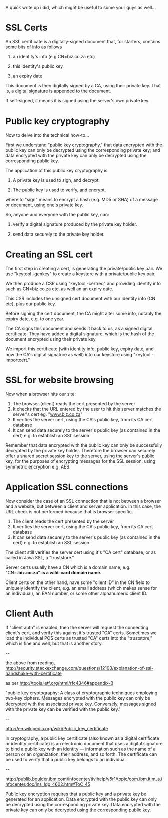 A quick write up i did, which might be useful to some your guys as well...

# SSL Certs

An SSL certificate is a digitally-signed document that, for starters, contains some bits of info as follows

1. an identity's info (e.g CN=biz.co.za etc)

2. this identity's public key

3. an expiry date

This document is then digitally signed by a CA, using their private key. That is, a digital signature is appended to the document.

If self-signed, it means it is signed using the server's own private key.

# Public key cryptography

Now to delve into the technical how-to...

First we understand "public key cryptography," that data encrypted with the public key can only be decrypted using the corresponding private key; and data encrypted with the private key can only be decrypted using the corresponding public key.

The application of this public key cryptography is:

1. A private key is used to sign, and decrypt.

2. The public key is used to verify, and encrypt.

where to "sign" means to encrypt a hash (e.g. MD5 or SHA) of a message or document, using one's private key.

So, anyone and everyone with the public key, can:

1. verify a digital signature produced by the private key holder.

2. send data securely to the private key holder.

# Creating an SSL cert

The first step in creating a cert, is generating the private/public key pair. We use "keytool -genkey" to create a keystore with a private/public key pair.

We then produce a CSR using "keytool -certreq" and providing identity info such as CN=biz.co.za etc, as well an an expiry date.

This CSR includes the unsigned cert document with our identity info (CN etc), plus our public key.

Before signing the cert document, the CA might alter some info, notably the expiry date, e.g. to one year.

The CA signs this document and sends it back to us, as a signed digital certificate. They have added a digital signature, which is the hash of the document encrypted using their private key.

We import this certificate (with identity info, public key, expiry date, and now the CA's digital signature as well) into our keystore using "keytool -importcert."

# SSL for website browsing

Now when a browser hits our site:

1. The browser (client) reads the cert presented by the server
2. It checks that the URL entered by the user to hit this server matches the server's cert eg. "www.biz.co.za"
3. It verifies the server cert, using the CA's public key, from its CA cert database
4. It can send data securely to the server's public key (as contained in the cert) e.g. to establish an SSL session.

Remember that data encrypted with the public key can only be successfully decrypted by the private key holder.  Therefore the browser can securely offer a shared secret session key to the server, using the server's public key, for the purposes of encrypting messages for the SSL session, using symmetric encryption e.g. AES.

# Application SSL connections

Now consider the case of an SSL connection that is not between a browser and a website, but between a client and server application.
In this case, the URL check is not performed because that is browser specific.

1. The client reads the cert presented by the server
2. It verifies the server cert, using the CA's public key, from its CA cert database
3. It can send data securely to the server's public key (as contained in the cert) e.g. to establish an SSL session.

The client still verifies the server cert using it's "CA cert" database, or as called in Java SSL, a "truststore."

Server certs usually have a CN which is a domain name, e.g. "CN=**.biz.co.za" is a wild-card domain name.**

Client certs on the other hand, have some "client ID" in the CN field to uniquely identify the client, e.g. an email address (which makes sense for an individual), an EAN number, or some other alphanumeric client ID.

# Client Auth

If "client auth" is enabled, then the server will request the connecting client's cert, and verify this against it's trusted "CA" certs. Sometimes we load the individual POS certs as trusted "CA" certs into the "truststore," which is fine and well, but that is another story.

--

the above from reading, http://security.stackexchange.com/questions/12103/explanation-of-ssl-handshake-with-certificate

as per http://tools.ietf.org/html/rfc4346#appendix-B

"public key cryptography: A class of cryptographic techniques employing two-key ciphers. Messages encrypted with the public key can only be decrypted with the associated private key. Conversely, messages signed with the private key can be verified with the public key."

--

http://en.wikipedia.org/wiki/Public_key_certificate

In cryptography, a public key certificate (also known as a digital certificate or identity certificate) is an electronic document that uses a digital signature to bind a public key with an identity — information such as the name of a person or an organization, their address, and so forth. The certificate can be used to verify that a public key belongs to an individual.

--

http://publib.boulder.ibm.com/infocenter/tivihelp/v5r1/topic/com.ibm.itim_a.infocenter.doc/ins_ldp_4602.htm#ToC_45

Public key encryption requires that a public key and a private key be generated for an application. Data encrypted with the public key can only be decrypted using the corresponding private key. Data encrypted with the private key can only be decrypted using the corresponding public key.

